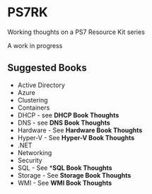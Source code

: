 # PS7RK

Working thoughts on a PS7 Resource Kit series

A work in progress

## Suggested Books

* Active Directory
* Azure
* Clustering
* Containers
* DHCP - see **DHCP Book Thoughts**
* DNS - see **DNS Book Thoughts**
* Hardware - See **Hardware Book Thoughts**
* Hyper-V - See **Hyper-V Book Thoughts**
* .NET
* Networking
* Security
* SQL - See ***SQL Book Thoughts**
* Storage - See **Storage Book Thoughts**
* WMI - See **WMI Book Thoughts**